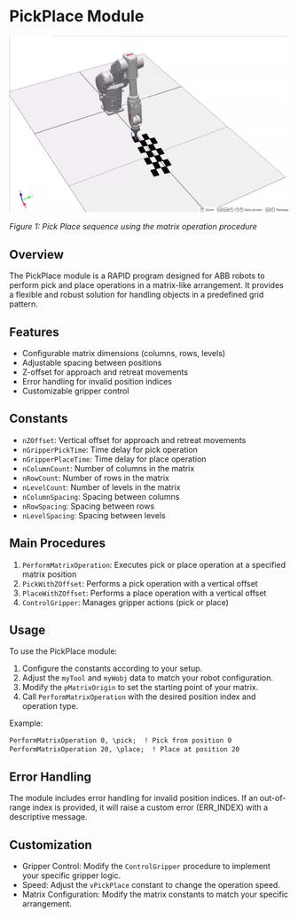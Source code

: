 # PickPlace Module

![Pick Place sequence](https://raw.githubusercontent.com/FLo-ABB/RAPID-Scripts-and-Demos/main/PickPlace/img/PickAndPlaceSequence.gif)

*Figure 1: Pick Place sequence using the matrix operation procedure*

## Overview
The PickPlace module is a RAPID program designed for ABB robots to perform pick and place operations in a matrix-like arrangement. It provides a flexible and robust solution for handling objects in a predefined grid pattern.

## Features
- Configurable matrix dimensions (columns, rows, levels)
- Adjustable spacing between positions
- Z-offset for approach and retreat movements
- Error handling for invalid position indices
- Customizable gripper control

## Constants
- `nZOffset`: Vertical offset for approach and retreat movements
- `nGripperPickTime`: Time delay for pick operation
- `nGripperPlaceTime`: Time delay for place operation
- `nColumnCount`: Number of columns in the matrix
- `nRowCount`: Number of rows in the matrix
- `nLevelCount`: Number of levels in the matrix
- `nColumnSpacing`: Spacing between columns
- `nRowSpacing`: Spacing between rows
- `nLevelSpacing`: Spacing between levels

## Main Procedures
1. `PerformMatrixOperation`: Executes pick or place operation at a specified matrix position
2. `PickWithZOffset`: Performs a pick operation with a vertical offset
3. `PlaceWithZOffset`: Performs a place operation with a vertical offset
4. `ControlGripper`: Manages gripper actions (pick or place)

## Usage
To use the PickPlace module:

1. Configure the constants according to your setup.
2. Adjust the `myTool` and `myWobj` data to match your robot configuration.
3. Modify the `pMatrixOrigin` to set the starting point of your matrix.
4. Call `PerformMatrixOperation` with the desired position index and operation type.

Example:
```rapid
PerformMatrixOperation 0, \pick;  ! Pick from position 0
PerformMatrixOperation 20, \place;  ! Place at position 20
```

## Error Handling
The module includes error handling for invalid position indices. If an out-of-range index is provided, it will raise a custom error (ERR_INDEX) with a descriptive message.

## Customization
- Gripper Control: Modify the `ControlGripper` procedure to implement your specific gripper logic.
- Speed: Adjust the `vPickPlace` constant to change the operation speed.
- Matrix Configuration: Modify the matrix constants to match your specific arrangement.